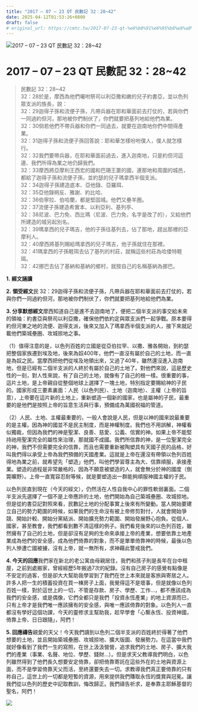 ```yaml
---
title: "2017 – 07 – 23 QT 民數記 32：28~42"
date: 2025-04-12T01:53:26+0800
draft: false
# original_url: https://cmtc.tw/2017-07-23-qt-%e6%b0%91%e6%95%b8%e8%a8%98-32%ef%bc%9a2842
---
```


![2017 – 07 – 23 QT  民數記 32：28\~42](/images/qt.jpg   "2017 – 07 – 23 QT  民數記 32：28\~42")

# 2017 – 07 – 23 QT 民數記 32：28\~42

> 民數記 32：28\~42  
> 32：28於是，摩西為他們囑咐祭司以利亞撒和嫩的兒子約書亞，並以色列眾支派的族長，說：  
> 32：29迦得子孫和流便子孫，凡帶兵器在耶和華面前去打仗的，若與你們一同過約但河，那地被你們制伏了，你們就要把基列地給他們為業。  
> 32：30倘若他們不帶兵器和你們一同過去，就要在迦南地你們中間得產業。  
> 32：31迦得子孫和流便子孫回答說：耶和華怎樣吩咐僕人，僕人就怎樣行。  
> 32：32我們要帶兵器，在耶和華面前過去，進入迦南地，只是約但河這邊、我們所得為業之地仍歸我們。  
> 32：33摩西將亞摩利王西宏的國和巴珊王噩的國，連那地和周圍的城邑，都給了迦得子孫和流便子孫，並約瑟的兒子瑪拿西半個支派。  
> 32：34迦得子孫建造底本、亞他錄、亞羅珥、  
> 32：35亞他錄朔反、雅謝、約比哈、  
> 32：36伯寧拉、伯哈蘭，都是堅固城。他們又壘羊圈。  
> 32：37流便子孫建造希實本、以利亞利、基列亭、  
> 32：38尼波、巴力免、西比瑪（尼波、巴力免，名字是改了的），又給他們所建造的城另起別名。  
> 32：39瑪拿西的兒子瑪吉，他的子孫往基列去，佔了那地，趕出那裡的亞摩利人。  
> 32：40摩西將基列賜給瑪拿西的兒子瑪吉，他子孫就住在那裡。  
> 32：41瑪拿西的子孫睚珥去佔了基列的村莊，就稱這些村莊為哈倭特睚珥。  
> 32：42挪巴去佔了基納和基納的鄉村，就按自己的名稱基納為挪巴。

**1.** **經文誦讀**

**2.** **領受經文**民 32：29迦得子孫和流便子孫，凡帶兵器在耶和華面前去打仗的，若與你們一同過約但河，那地被你們制伏了，你們就要把基列地給他們為業。

**3. 分享默想經文**摩西知道自己是進不去迦南地了，便把二個半支派的事交給未來的領袖：約書亞與祭司以利亞撒，確保他們依約定與眾支派們一起爭戰。原本要得約但河東之地的流便、迦得支派，後來又加入了瑪拿西半個支派的人，接下來就記載他們築城壘圈、攻城掠地之事。

（1）值得注意的是，以色列百姓的立國是從亞伯拉罕、以撒、雅各開始，到約瑟把整個家族遷到埃及地，後來為奴400年，他們一直沒有屬於自己的土地，而一直是為奴之民。當摩西把他們從埃及地領出來，又過了40年，雖然還沒進入迦南地，但是已經有二個半支派的人終於有屬於自己的土地了。對他們來說，這是歷史性的一刻，對人性來說，有了自己的土地，就像有了自己的根一樣。很重要的事，這片土地，是上帝親自從整個地球上選擇了一塊土地，特別指定要賜給神的子民的。國家形成三要素裏面：人民（以色列民）、土地（迦南地）、主權（上帝的旨意），上帝要在這片新的土地上，重新塑造一個新的國家，也是屬神的子民，最重要的是他們是按照上帝的旨意生活與行事，預備成為萬國祝福的管道。

（2）人民、土地、主權最重要的，一般人會說是人民，但是以神的國來說最重要的是主權。因為神的國並不是民主制度，而是神權制度。我們也不用誤解，神權看似獨裁，但因為我們的神是聖潔、良善、慈愛、公義、信實的神。如果上帝不能堅持祂用聖潔完全的屬性來治理，那就國不成國。我們所信靠的神，是一位聖潔完全的神，我們不但需要完全的信靠，而且也需要重新被陶塑具有天國子民的品格，好叫我們得以承受上帝為我們預備的天國產業。這就是上帝在還沒有帶領以色列百姓得地為業之前，就希望先「塑造」他們，叫他們學習尊主為大、信靠順服，承接產業。塑造的過程是非常嚴格的，因為不願意被塑造的人，就會無分於神的國度（倒斃曠野）。上帝一直寬容忍耐等候，就是要塑造出一群能夠順服神國主權的子民。

以色列民直到現在（今天的經文），仍然活在人性自我中心的罪性軟弱裏面。二個半支派先選擇了一個不是上帝應許的土地，他們開始為自己築城壘圈、攻城掠地。但是從約書亞記對照來看，民數記土地的分配事實上後來有所變動。當人開始要建立自己的勢力範圍的時候，如果我們的生命沒有被上帝修剪對付，人就會開始爭競、開始計較、開始分黨結派、開始擴充勢力範圍、開始發展野心抱負。從個人、國家，甚至教會，我們都看到數不清這樣的例子。我們看見後來的以色列百姓，雖然擁有了自己的土地，但是卻沒有足夠的生命來承接上帝的產業，想要依靠土地產業成為他們的安全感，成為他們倚靠的對象，而不是單單倚靠神的時候，最後以色列人慘遭亡國被擄，沒有上帝，就一無所有，求神藉此警戒我們。

**4. 今天的回應**我們家在新北的老公寓由母親居住，我們和孩子則是長年在台中租屋，之前到處搬家，曾經經歷5年搬過7次的紀錄。沒有自己房子的感覺有點像是不安定的過客，但是卻大大幫助我學習到了我們在世上本來就是客旅與寄居之人。許多人把一生的積蓄投資在買一棟房子上面，我覺得這不是壞事，但是就像以色列百姓一樣，對於這世上的一切，不管是存款、房子、學歷、工作…，都不應該成為我們的安全感，或是偶像，它們全都只是我們「投資永恆產業」的地上資源而已，只有上帝才是我們唯一應該擁有的安全感，與唯一應該倚靠的對象。以色列人一直都沒有學好這個功課，今天的靈修求主幫助我，趁早學會「心繫永恆、投資神國，倚靠上帝、日日跟隨」，阿們！

**5. 回應禱告**親愛的天父！今天我們讀到以色列二個半支派的百姓終於得著了他們想要的土地，並且開始築城壘圈、攻城掠地、擴大版圖、發展勢力。在這當中我們就好像看到了我們一生的寫照，在世上汲汲營營，追求我們的土地、房子、擴大我們的產業（事業、名聲、地位、學歷、錢財…）。但是求天父教導我們明白，以色列雖然得到了他們長久想要安定倚靠，卻把倚靠寄託在這些外在的土地與資源上面，而不是學習倚靠天父而活，至終還要失去一切。求教導我們真正要倚靠的只有祢自己，這世上的一切都是短暫的資源，用來提供我們賺取永恆的獎賞與冠冕。讓我們從以色列的歷史中記取教訓，悔改歸正。我們禱告祈求，是奉靠主耶穌基督的聖名，阿們！

![](/images/ItRNfmM.jpg)
